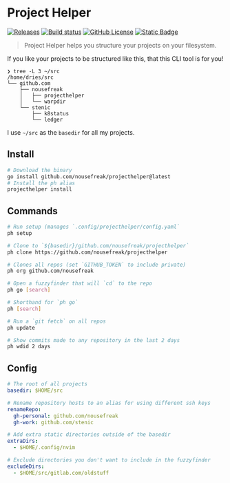# Project Helper

[![Releases](https://img.shields.io/github/v/release/nousefreak/projecthelper?style=for-the-badge)](https://github.com/NoUseFreak/projecthelper/releases)
[![Build status](https://img.shields.io/github/actions/workflow/status/nousefreak/projecthelper/ci.yml?style=for-the-badge)](ihttps://github.com/NoUseFreak/projecthelper/actions/workflows/ci.yml)
[![GitHub License](https://img.shields.io/github/license/nousefreak/projecthelper?style=for-the-badge)](https://github.com/NoUseFreak/projecthelper/blob/main/LICENSE)
[![Static Badge](https://img.shields.io/badge/powered--by-stenic.io-blue?style=for-the-badge&logoColor=blue)](https://stenic.io)

> Project Helper helps you structure your projects on your filesystem.

If you like your projects to be structured like this, that this CLI tool is for you!

```
❯ tree -L 3 ~/src
/home/dries/src
└── github.com
    ├── nousefreak
    │   ├── projecthelper
    │   └── warpdir
    └── stenic
        ├── k8status
        └── ledger
```

I use `~/src` as the `basedir` for all my projects.


## Install

```bash
# Download the binary
go install github.com/nousefreak/projecthelper@latest
# Install the ph alias
projecthelper install
```


## Commands

```bash
# Run setup (manages `.config/projecthelper/config.yaml`
ph setup

# Clone to `${basedir}/github.com/nousefreak/projecthelper`
ph clone https://github.com/nousefreak/projecthelper

# Clones all repos (set `GITHUB_TOKEN` to include private)
ph org github.com/nousefreak

# Open a fuzzyfinder that will `cd` to the repo
ph go [search]

# Shorthand for `ph go`
ph [search]

# Run a `git fetch` on all repos
ph update

# Show commits made to any repository in the last 2 days
ph wdid 2 days
```

## Config

```yaml
# The root of all projects
basedir: $HOME/src

# Rename repository hosts to an alias for using different ssh keys
renameRepo:
  gh-personal: github.com/nousefreak
  gh-work: github.com/stenic

# Add extra static directories outside of the basedir
extraDirs:
  - $HOME/.config/nvim

# Exclude directories you don't want to include in the fuzzyfinder
excludeDirs:
  - $HOME/src/gitlab.com/oldstuff

```

